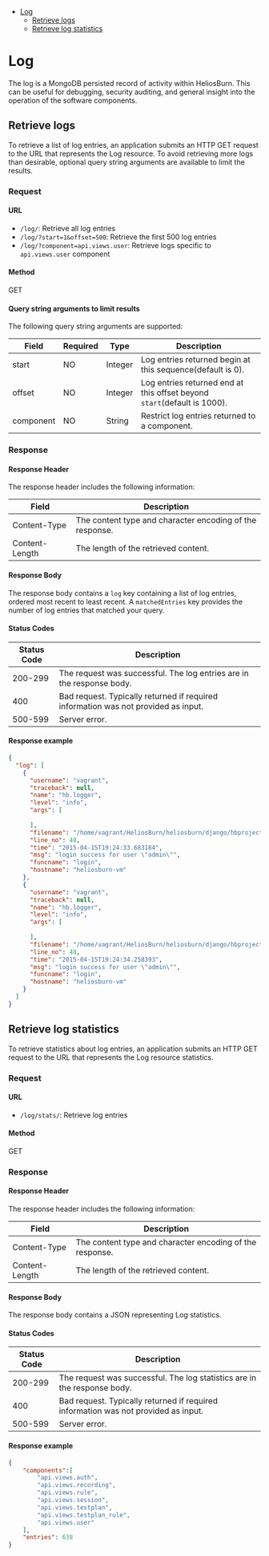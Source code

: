 - [Log](#log)
  - [Retrieve logs](#retrieve-logs)
  - [Retrieve log statistics](#retrieve-log-statistics)

# Log

The log is a MongoDB persisted record of activity within HeliosBurn. This can be useful for debugging, security auditing, and general insight into the operation of the software components.

## Retrieve logs

To retrieve a list of log entries, an application submits an HTTP GET request to the URL that represents the Log resource. To avoid retrieving more logs than desirable, optional query string arguments are available to limit the results.

### Request

#### URL
- `/log/`: Retrieve all log entries
- `/log/?start=1&offset=500`: Retrieve the first 500 log entries
- `/log/?component=api.views.user`: Retrieve logs specific to `api.views.user` component

#### Method
GET

#### Query string arguments to limit results
The following query string arguments are supported:

| Field | Required | Type | Description |
|-------|----------|------|-------------|
| start | NO | Integer | Log entries returned begin at this sequence(default is 0). |
| offset | NO | Integer | Log entries returned end at this offset beyond `start`(default is 1000). |
| component | NO | String | Restrict log entries returned to a component. |

### Response

#### Response Header
The response header includes the following information:

| Field | Description |
|---|---|
| Content-Type | The content type and character encoding of the response. |
| Content-Length | The length of the retrieved content. |

#### Response Body

The response body contains a `log` key containing a list of log entries, ordered most recent to least recent. A `matchedEntries` key provides the number of log entries that matched your query.

#### Status Codes

| Status Code | Description |
|---|---|
| 200-299 | The request was successful. The log entries are in the response body. |
| 400 | Bad request. Typically returned if required information was not provided as input. |
| 500-599 | Server error. |

#### Response example

```json
{
  "log": [
    {
      "username": "vagrant",
      "traceback": null,
      "name": "hb.logger",
      "level": "info",
      "args": [
        
      ],
      "filename": "/home/vagrant/HeliosBurn/heliosburn/django/hbproject/api/views/auth.py",
      "line_no": 48,
      "time": "2015-04-15T19:24:33.683184",
      "msg": "login success for user \"admin\"",
      "funcname": "login",
      "hostname": "heliosburn-vm"
    },
    {
      "username": "vagrant",
      "traceback": null,
      "name": "hb.logger",
      "level": "info",
      "args": [
        
      ],
      "filename": "/home/vagrant/HeliosBurn/heliosburn/django/hbproject/api/views/auth.py",
      "line_no": 48,
      "time": "2015-04-15T19:24:34.258393",
      "msg": "login success for user \"admin\"",
      "funcname": "login",
      "hostname": "heliosburn-vm"
    }
  ]
}
```

## Retrieve log statistics

To retrieve statistics about log entries, an application submits an HTTP GET request to the URL that represents the Log resource statistics.

### Request

#### URL
- `/log/stats/`: Retrieve log entries

#### Method
GET

### Response

#### Response Header
The response header includes the following information:

| Field | Description |
|---|---|
| Content-Type | The content type and character encoding of the response. |
| Content-Length | The length of the retrieved content. |

#### Response Body

The response body contains a JSON representing Log statistics.

#### Status Codes

| Status Code | Description |
|---|---|
| 200-299 | The request was successful. The log statistics are in the response body. |
| 400 | Bad request. Typically returned if required information was not provided as input. |
| 500-599 | Server error. |

#### Response example

```json
{
    "components":[
        "api.views.auth",
        "api.views.recording",
        "api.views.rule",
        "api.views.session",
        "api.views.testplan",
        "api.views.testplan_rule",
        "api.views.user"
    ],
    "entries": 638
}
```